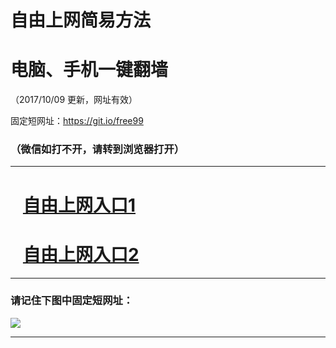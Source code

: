﻿# 自由上网简易方法

# 电脑、手机一键翻墙

（2017/10/09 更新，网址有效）

固定短网址：https://git.io/free99

### （微信如打不开，请转到浏览器打开）


***





# &nbsp;&nbsp; <a href="http://ft262665840.fwq-tz-1001.info/fwqtz01.html?t=100900124235 " target="_blank">自由上网入口1</a>
# &nbsp;&nbsp; <a href="http://ft26146339.fwq-tz-1002.info/fwqtz02.html?t=10090019588 " target="_blank">自由上网入口2</a>
***

### 请记住下图中固定短网址：

<img src="https://s3-us-west-2.amazonaws.com/fwq-1001/yjfq-20170905okok.png" /> 


***

